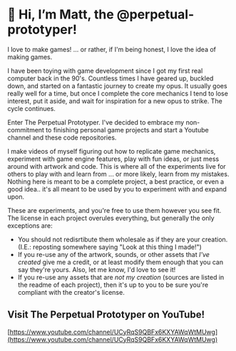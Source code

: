 # 👋 Hi, I’m Matt, the @perpetual-prototyper!

I love to make games! ... or rather, if I'm being honest, I love the idea of making games.

I have been toying with game development since I got my first real computer back in the 90's. 
Countless times I have geared up, buckled down, and started on a fantastic journey to create my opus. 
It usually goes really well for a time, but once I complete the core mechanics I tend to lose interest, 
put it aside, and wait for inspiration for a new opus to strike. The cycle continues.

Enter The Perpetual Prototyper. I've decided to embrace my non-commitment to finishing personal game 
projects and start a Youtube channel and these code repositories. 

I make videos of myself figuring out how to replicate game mechanics, experiment with game engine features, play with fun ideas,
or just mess around with artwork and code. This is where all of the experiments live for others to play with and learn from ... or more likely, 
learn from my mistakes. Nothing here is meant to be a complete project, a best practice, or even a good idea.. it's all meant to be used by you to experiment with and expand upon.

These are experiments, and you're free to use them however you see fit.
The license in each project overules everything, but generally the only exceptions are:
- You should not redisrtibute them wholesale as if they are your creation. (I.E.: reposting somewhere saying "Look at this thing I made!")
- If you re-use any of the artwork, sounds, or other assets that _I've created_ give me a credit, or at least modify them enough that you can say they're yours. Also, let me know, I'd love to see it!
- If you re-use any assets that are _not my creation_ (sources are listed in the readme of each project), then it's up to you to be sure you're compliant with the creator's license.

## Visit The Perpetual Prototyper on YouTube!
[https://www.youtube.com/channel/UCyRqS9QBFx6KXYAWqWtMUwg](https://www.youtube.com/channel/UCyRqS9QBFx6KXYAWqWtMUwg)